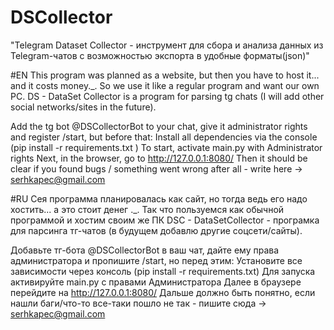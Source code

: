 # DSCollector
"Telegram Dataset Collector - инструмент для сбора и анализа данных из Telegram-чатов с возможностью экспорта в удобные форматы(json)"

#EN
This program was planned as a website, but then you have to host it... and it costs money._.
So we use it like a regular program and want our own PC.
DS - DataSet Collector is a program for parsing tg chats (I will add other social networks/sites in the future).

Add the tg bot @DSCollectorBot to your chat, give it administrator rights and register /start, but before that:
Install all dependencies via the console (pip install -r requirements.txt )
To start, activate main.py with Administrator rights
Next, in the browser, go to http://127.0.0.1:8080/
Then it should be clear if you found bugs / something went wrong after all - write here -> serhkapec@gmail.com

#RU
Сея программа планировалась как сайт, но тогда ведь его надо хостить... а это стоит денег ._.
Так что пользуемся как обычной программой и хостим своим же ПК
DSC - DataSetCollector - програмка для парсинга тг-чатов (в будущем добавлю другие соцсети/сайты).

Добавьте тг-бота @DSCollectorBot в ваш чат, дайте ему права администратора и пропишите /start, но перед этим:
Установите все зависимости через консоль (pip install -r requirements.txt)
Для запуска активируйте main.py с правами Администратора
Далее в браузере перейдите на http://127.0.0.1:8080/
Дальше должно быть понятно, если нашли баги/что-то все-таки пошло не так - пишите сюда -> serhkapec@gmail.com
